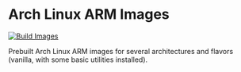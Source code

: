 # Arch Linux ARM Images

[![Build Images](https://github.com/fwcd/archlinux-arm-images/actions/workflows/build-images.yml/badge.svg)](https://github.com/fwcd/archlinux-arm-images/actions/workflows/build-images.yml)

Prebuilt Arch Linux ARM images for several architectures and flavors (vanilla, with some basic utilities installed).
